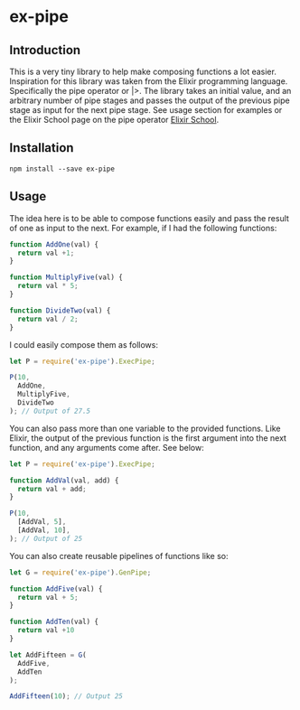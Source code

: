 # ex-pipe

## Introduction
This is a very tiny library to help make composing functions a lot easier.
Inspiration for this library was taken from the Elixir programming language.
Specifically the pipe operator or |>. The library takes an initial value, and
an arbitrary number of pipe stages and passes the output of the previous pipe stage
as input for the next pipe stage. See usage section for examples or the Elixir School
page on the pipe operator [Elixir School](https://elixirschool.com/lessons/basics/pipe-operator/).

## Installation
`npm install --save ex-pipe`

## Usage
The idea here is to be able to compose functions easily and pass the result of one
as input to the next. For example, if I had the following functions:
```javascript
function AddOne(val) {
  return val +1;
}

function MultiplyFive(val) {
  return val * 5;
}

function DivideTwo(val) {
  return val / 2;
}

```

I could easily compose them as follows:
```javascript
let P = require('ex-pipe').ExecPipe;

P(10,
  AddOne,
  MultiplyFive,
  DivideTwo
); // Output of 27.5
```

You can also pass more than one variable to the provided functions. Like Elixir, the output of the
previous function is the first argument into the next function, and any arguments come after. See below:
```javascript
let P = require('ex-pipe').ExecPipe;

function AddVal(val, add) {
  return val + add;
}

P(10,
  [AddVal, 5],
  [AddVal, 10],
); // Output of 25

```


You can also create reusable pipelines of functions like so:
```javascript
let G = require('ex-pipe').GenPipe;

function AddFive(val) {
  return val + 5;
}

function AddTen(val) {
  return val +10
}

let AddFifteen = G(
  AddFive,
  AddTen
);

AddFifteen(10); // Output 25
```
